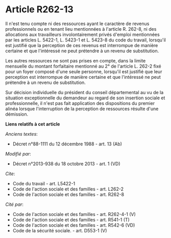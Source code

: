 # Article R262-13

Il n'est tenu compte ni des ressources ayant le caractère de revenus professionnels ou en tenant lieu mentionnées à l'article
R. 262-8, ni des allocations aux travailleurs involontairement privés d'emploi mentionnées par les articles L. 5422-1, L.
5423-1 et L. 5423-8 du code du travail, lorsqu'il est justifié que la perception de ces revenus est interrompue de manière
certaine et que l'intéressé ne peut prétendre à un revenu de substitution. 

Les autres ressources ne sont pas prises en compte, dans la limite mensuelle du montant forfaitaire mentionné au 2° de
l'article L. 262-2 fixé pour un foyer composé d'une seule personne, lorsqu'il est justifié que leur perception est
interrompue de manière certaine et que l'intéressé ne peut prétendre à un revenu de substitution. 

Sur décision individuelle du président du conseil départemental au vu de la situation exceptionnelle du demandeur au regard
de son insertion sociale et professionnelle, il n'est pas fait application des dispositions du premier alinéa lorsque
l'interruption de la perception de ressources résulte d'une démission.

**Liens relatifs à cet article**

_Anciens textes_:

  - Décret n°88-1111 du 12 décembre 1988 - art. 13 (Ab)

_Modifié par_:

  - Décret n°2013-938 du 18 octobre 2013 - art. 1 (VD)

_Cite_:

  - Code du travail - art. L5422-1
  - Code de l'action sociale et des familles - art. L262-2
  - Code de l'action sociale et des familles - art. R262-8

_Cité par_:

  - Code de l'action sociale et des familles - art. R262-4-1 (V)
  - Code de l'action sociale et des familles - art. R541-1 (T)
  - Code de l'action sociale et des familles - art. R542-6 (VD)
  - Code de la sécurité sociale. - art. D553-1 (V)
